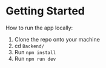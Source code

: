 # Getting Started

How to run the app locally:
1. Clone the repo onto your machine 
2. cd `Backend/`
3. Run `npm install`
4. Run `npm run dev`